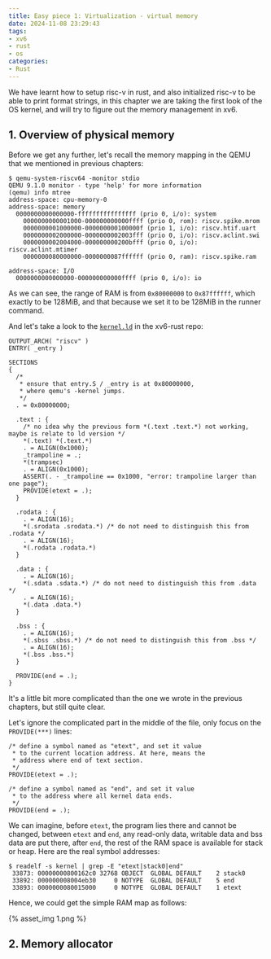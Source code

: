 ```yaml
---
title: Easy piece 1: Virtualization - virtual memory
date: 2024-11-08 23:29:43
tags:
- xv6
- rust
- os
categories:
- Rust
---
```


We have learnt how to setup risc-v in rust, and also initialized risc-v to be able to print format strings, in this chapter we are taking the first look of the OS kernel, and will try to figure out the memory management in xv6.

<!-- more -->

## 1. Overview of physical memory

Before we get any further, let's recall the memory mapping in the QEMU that we mentioned in previous chapters:

```shell
$ qemu-system-riscv64 -monitor stdio
QEMU 9.1.0 monitor - type 'help' for more information
(qemu) info mtree
address-space: cpu-memory-0
address-space: memory
  0000000000000000-ffffffffffffffff (prio 0, i/o): system
    0000000000001000-000000000000ffff (prio 0, rom): riscv.spike.mrom
    0000000001000000-000000000100000f (prio 1, i/o): riscv.htif.uart
    0000000002000000-0000000002003fff (prio 0, i/o): riscv.aclint.swi
    0000000002004000-000000000200bfff (prio 0, i/o): riscv.aclint.mtimer
    0000000080000000-0000000087ffffff (prio 0, ram): riscv.spike.ram

address-space: I/O
  0000000000000000-000000000000ffff (prio 0, i/o): io
```

As we can see, the range of RAM is from `0x80000000` to `0x87ffffff`, which exactly to be 128MiB, and that because we set it to be 128MiB in the runner command.

And let's take a look to the [`kernel.ld`](https://github.com/LENSHOOD/xv6-rust/blob/master/kernel/src/ld/kernel.ld) in the xv6-rust repo:

```ld
OUTPUT_ARCH( "riscv" )
ENTRY( _entry )

SECTIONS
{
  /*
   * ensure that entry.S / _entry is at 0x80000000,
   * where qemu's -kernel jumps.
   */
  . = 0x80000000;

  .text : {
    /* no idea why the previous form *(.text .text.*) not working, maybe is relate to ld version */
    *(.text) *(.text.*)
    . = ALIGN(0x1000);
    _trampoline = .;
    *(trampsec)
    . = ALIGN(0x1000);
    ASSERT(. - _trampoline == 0x1000, "error: trampoline larger than one page");
    PROVIDE(etext = .);
  }

  .rodata : {
    . = ALIGN(16);
    *(.srodata .srodata.*) /* do not need to distinguish this from .rodata */
    . = ALIGN(16);
    *(.rodata .rodata.*)
  }

  .data : {
    . = ALIGN(16);
    *(.sdata .sdata.*) /* do not need to distinguish this from .data */
    . = ALIGN(16);
    *(.data .data.*)
  }

  .bss : {
    . = ALIGN(16);
    *(.sbss .sbss.*) /* do not need to distinguish this from .bss */
    . = ALIGN(16);
    *(.bss .bss.*)
  }

  PROVIDE(end = .);
}
```

It's a little bit more complicated than the one we wrote in the previous chapters, but still quite clear.

Let's ignore the complicated part in the middle of the file, only focus on the `PROVIDE(***)` lines:

```ld
/* define a symbol named as "etext", and set it value 
 * to the current location address. At here, means the
 * address where end of text section.
 */
PROVIDE(etext = .);

/* define a symbol named as "end", and set it value
 * to the address where all kernel data ends.
 */
PROVIDE(end = .);
```

We can imagine, before `etext`, the program lies there and cannot be changed, between `etext` and `end`, any read-only data, writable data and bss data are put there, after `end`, the rest of the RAM space is available for stack or heap. Here are the real symbol addresses:

```shell
$ readelf -s kernel | grep -E "etext|stack0|end"
 33873: 00000000800162c0 32768 OBJECT  GLOBAL DEFAULT    2 stack0
 33892: 000000008004eb30     0 NOTYPE  GLOBAL DEFAULT    5 end
 33893: 0000000080015000     0 NOTYPE  GLOBAL DEFAULT    1 etext
```

Hence, we could get the simple RAM map as follows:

{% asset_img 1.png %}



## 2. Memory allocator

